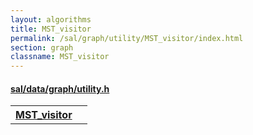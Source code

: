 ```yaml
---
layout: algorithms
title: MST_visitor
permalink: /sal/graph/utility/MST_visitor/index.html
section: graph
classname: MST_visitor
---
```


<div class="block">
<h4><a href="https://github.com/LemonPi/data/blob/master/graph/utility.h">sal/data/graph/utility.h</a>
</h4><table class="pretty">
<tr><th><a class="doc-list-name" href="#MST_visitor">MST_visitor</a></th><th></th></tr>
</table></div>



